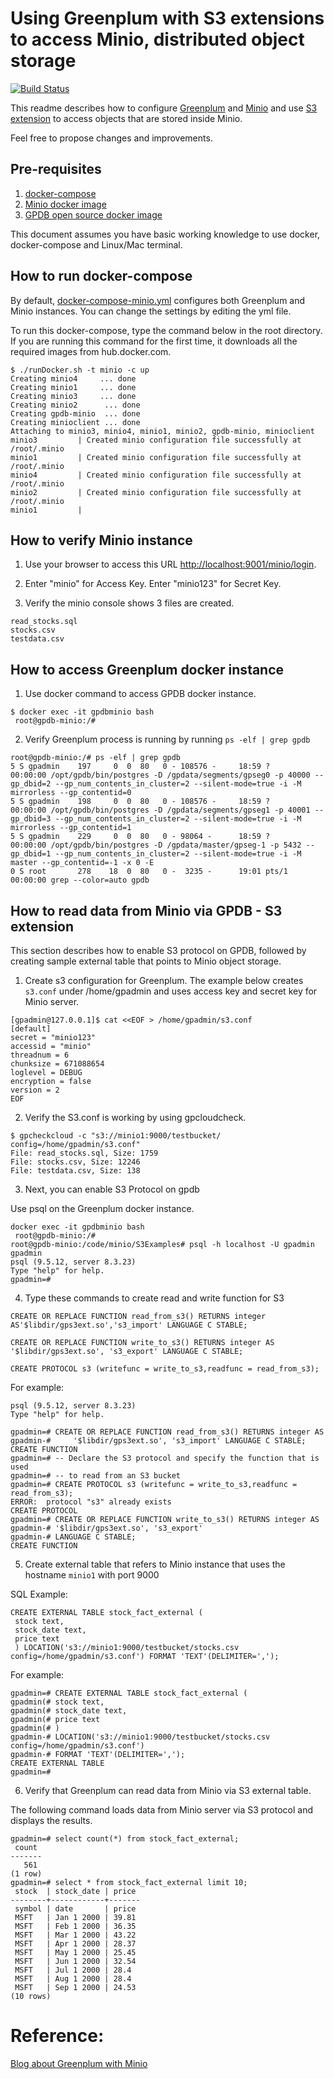 # Using Greenplum with S3 extensions to access Minio, distributed object storage
[![Build Status](https://travis-ci.org/kongc-organization/greenplum-minio.svg?branch=master)](https://travis-ci.org/kongc-organization/greenplum-minio)

This readme describes how to configure [Greenplum](greenplum.org) and [Minio](https://minio.io/) and use [S3 extension](https://gpdb.docs.pivotal.io/570/admin_guide/external/g-s3-protocol.html) to access objects that are stored inside Minio.

Feel free to propose changes and improvements.

## Pre-requisites

1. [docker-compose](https://docs.docker.com/compose/)
1. [Minio docker image](https://hub.docker.com/r/minio/minio/)
1. [GPDB open source docker image](https://hub.docker.com/r/kochanpivotal/gpdb5oss/)

This document assumes you have basic working knowledge to use docker, docker-compose and Linux/Mac terminal.

## How to run docker-compose
By default, [docker-compose-minio.yml](minio/docker-compose-minio.yml) configures both Greenplum and Minio instances. You can change the settings by editing the yml file.

To run this docker-compose, type the command below in the root directory. If you are running this command for the first time, it downloads all the required images from hub.docker.com.

```
$ ./runDocker.sh -t minio -c up
Creating minio4     ... done
Creating minio1     ... done
Creating minio3     ... done
Creating minio2      ... done
Creating gpdb-minio  ... done
Creating minioclient ... done
Attaching to minio3, minio4, minio1, minio2, gpdb-minio, minioclient
minio3         | Created minio configuration file successfully at /root/.minio
minio1         | Created minio configuration file successfully at /root/.minio
minio4         | Created minio configuration file successfully at /root/.minio
minio2         | Created minio configuration file successfully at /root/.minio
minio1         |
```

## How to verify Minio instance

1. Use your browser to access this URL [http://localhost:9001/minio/login](http://localhost:9001/minio/login).

2. Enter "minio" for Access Key. Enter "minio123" for Secret Key.

3. Verify the minio console shows 3 files are created.
```
read_stocks.sql
stocks.csv
testdata.csv    
```

## How to access Greenplum docker instance

1. Use docker command to access GPDB docker instance.
```
$ docker exec -it gpdbminio bash
 root@gpdb-minio:/#
```

2. Verify Greenplum process is running by running `ps -elf | grep gpdb`
```
root@gpdb-minio:/# ps -elf | grep gpdb
5 S gpadmin    197     0  0  80   0 - 108576 -     18:59 ?        00:00:00 /opt/gpdb/bin/postgres -D /gpdata/segments/gpseg0 -p 40000 --gp_dbid=2 --gp_num_contents_in_cluster=2 --silent-mode=true -i -M mirrorless --gp_contentid=0
5 S gpadmin    198     0  0  80   0 - 108576 -     18:59 ?        00:00:00 /opt/gpdb/bin/postgres -D /gpdata/segments/gpseg1 -p 40001 --gp_dbid=3 --gp_num_contents_in_cluster=2 --silent-mode=true -i -M mirrorless --gp_contentid=1
5 S gpadmin    229     0  0  80   0 - 98064 -      18:59 ?        00:00:00 /opt/gpdb/bin/postgres -D /gpdata/master/gpseg-1 -p 5432 --gp_dbid=1 --gp_num_contents_in_cluster=2 --silent-mode=true -i -M master --gp_contentid=-1 -x 0 -E
0 S root       278    18  0  80   0 -  3235 -      19:01 pts/1    00:00:00 grep --color=auto gpdb
```

## How to read data from Minio via GPDB - S3 extension
This section describes how to enable S3 protocol on GPDB, followed by creating sample external table that points to Minio object storage.

1. Create s3 configuration for Greenplum.
The example below creates `s3.conf` under /home/gpadmin and uses access key and secret key for Minio server.

```
[gpadmin@127.0.0.1]$ cat <<EOF > /home/gpadmin/s3.conf
[default]
secret = "minio123"
accessid = "minio"
threadnum = 6
chunksize = 671088654
loglevel = DEBUG
encryption = false
version = 2
EOF
```
2. Verify the S3.conf is working by using gpcloudcheck.

```
$ gpcheckcloud -c "s3://minio1:9000/testbucket/ config=/home/gpadmin/s3.conf"
File: read_stocks.sql, Size: 1759
File: stocks.csv, Size: 12246
File: testdata.csv, Size: 138
```

3. Next, you can enable S3 Protocol on gpdb

Use psql on the Greenplum docker instance.

```
docker exec -it gpdbminio bash
 root@gpdb-minio:/#
root@gpdb-minio:/code/minio/S3Examples# psql -h localhost -U gpadmin gpadmin
psql (9.5.12, server 8.3.23)
Type "help" for help.
gpadmin=#
```

4. Type these commands to create read and write function for S3

`CREATE OR REPLACE FUNCTION read_from_s3() RETURNS integer AS'$libdir/gps3ext.so','s3_import' LANGUAGE C STABLE;`

`CREATE OR REPLACE FUNCTION write_to_s3() RETURNS integer AS '$libdir/gps3ext.so', 's3_export' LANGUAGE C STABLE;`

`CREATE PROTOCOL s3 (writefunc = write_to_s3,readfunc = read_from_s3);`


For example:
```
psql (9.5.12, server 8.3.23)
Type "help" for help.

gpadmin=# CREATE OR REPLACE FUNCTION read_from_s3() RETURNS integer AS
gpadmin-#     '$libdir/gps3ext.so', 's3_import' LANGUAGE C STABLE;
CREATE FUNCTION
gpadmin=# -- Declare the S3 protocol and specify the function that is used
gpadmin=# -- to read from an S3 bucket
gpadmin=# CREATE PROTOCOL s3 (writefunc = write_to_s3,readfunc = read_from_s3);
ERROR:  protocol "s3" already exists
CREATE PROTOCOL
gpadmin=# CREATE OR REPLACE FUNCTION write_to_s3() RETURNS integer AS
gpadmin-# '$libdir/gps3ext.so', 's3_export'
gpadmin-# LANGUAGE C STABLE;
CREATE FUNCTION
```
5. Create external table that refers to Minio instance that uses the hostname `minio1` with port 9000

SQL Example:
```
CREATE EXTERNAL TABLE stock_fact_external (
 stock text,
 stock_date text,
 price text
 ) LOCATION('s3://minio1:9000/testbucket/stocks.csv config=/home/gpadmin/s3.conf') FORMAT 'TEXT'(DELIMITER=',');
```

For example:

```
gpadmin=# CREATE EXTERNAL TABLE stock_fact_external (
gpadmin(# stock text,
gpadmin(# stock_date text,
gpadmin(# price text
gpadmin(# )
gpadmin-# LOCATION('s3://minio1:9000/testbucket/stocks.csv config=/home/gpadmin/s3.conf')
gpadmin-# FORMAT 'TEXT'(DELIMITER=',');
CREATE EXTERNAL TABLE
gpadmin=#
```

6. Verify that Greenplum can read data from Minio via S3 external table.

The following command loads data from Minio server via S3 protocol and displays the results.

```
gpadmin=# select count(*) from stock_fact_external;
 count
-------
   561
(1 row)
gpadmin=# select * from stock_fact_external limit 10;
 stock  | stock_date | price
--------+------------+-------
 symbol | date       | price
 MSFT   | Jan 1 2000 | 39.81
 MSFT   | Feb 1 2000 | 36.35
 MSFT   | Mar 1 2000 | 43.22
 MSFT   | Apr 1 2000 | 28.37
 MSFT   | May 1 2000 | 25.45
 MSFT   | Jun 1 2000 | 32.54
 MSFT   | Jul 1 2000 | 28.4
 MSFT   | Aug 1 2000 | 28.4
 MSFT   | Sep 1 2000 | 24.53
(10 rows)
```

# Reference:
[Blog about Greenplum with Minio](https://kongc-organization.github.io/greenplum-minio/)

